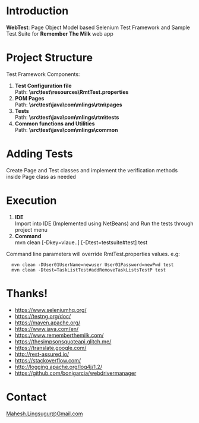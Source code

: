 # Introduction
**WebTest**: Page Object Model based Selenium Test Framework and Sample Test Suite for **Remember The Milk** web app

# Project Structure  
Test Framework Components:  
1. **Test Configuration file**   
Path: **\src\test\resources\RmtTest.properties**   
2. **POM Pages**  
Path: **\src\test\java\com\mlings\rtm\pages**  
3. **Tests**  
Path: **\src\test\java\com\mlings\rtm\tests**  
4. **Common functions and Utilities**  
Path: **\src\test\java\com\mlings\common**  

# Adding Tests  
Create Page and Test classes and implement the verification methods inside Page class as needed  

# Execution  
1. **IDE**  
Import into IDE (Implemented using NetBeans) and Run the tests through project menu  
2. **Command**  
mvn clean [-Dkey=vlaue..] [-Dtest=testsuite#test] test  

Command line parameters will override RmtTest.properties values. e.g:  

`  
mvn clean -DUser01UserName=newuser User01Password=newPwd test  
`  
`  
mvn clean -Dtest=TaskListTest#addRemoveTaskListsTestP test  
`  

# Thanks!  
* https://www.seleniumhq.org/  
* https://testng.org/doc/  
* https://maven.apache.org/  
* https://www.java.com/en/  
* https://www.rememberthemilk.com/  
* https://thesimpsonsquoteapi.glitch.me/  
* https://translate.google.com/  
* http://rest-assured.io/  
* https://stackoverflow.com/  
* http://logging.apache.org/log4j/1.2/  
* https://github.com/bonigarcia/webdrivermanager  

# Contact   
Mahesh.Lingsugur@Gmail.com  